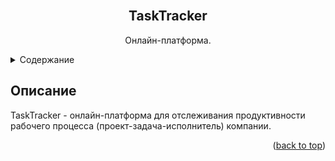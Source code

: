 <div id="top"></div>


<!-- PROJECT LOGO -->
<br />
<div align="center">

  <h2 align="center">TaskTracker</h2>

  <p align="center">
    Онлайн-платформа.
  </p>
</div>


<!-- TABLE OF CONTENTS -->
<details>
  <summary>Содержание</summary>
  <ol>
    <li>
      <a href="#описание">Описание</a>
    </li>
  </ol>
</details>


<!-- DESCRIPTION -->
## Описание

TaskTracker - онлайн-платформа для отслеживания продуктивности рабочего процесса (проект-задача-исполнитель) компании.

<p align="right">(<a href="#top">back to top</a>)</p>
